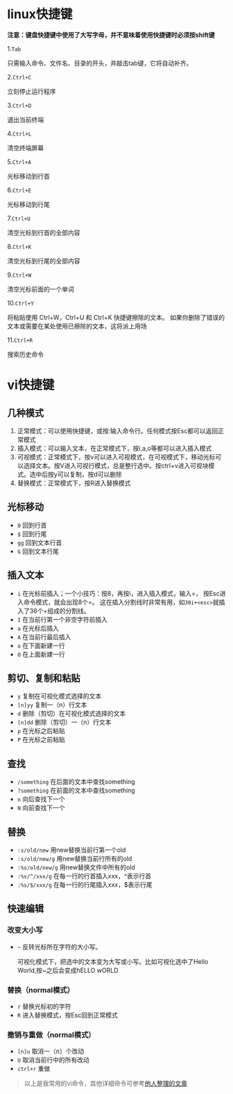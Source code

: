 # linux快捷键

**注意：键盘快捷键中使用了大写字母，并不意味着使用快捷键时必须按shift键**

1.`Tab`

只需输入命令、文件名、目录的开头，并敲击tab键，它将自动补齐。

2.`Ctrl+C`

立刻停止运行程序

3.`Ctrl+D`

退出当前终端

4.`Ctrl+L`

清空终端屏幕

5.`Ctrl+A`

光标移动到行首

6.`Ctrl+E`

光标移动到行尾

7.`Ctrl+U`

清空光标到行首的全部内容

8.`Ctrl+K`

清空光标到行尾的全部内容

9.`Ctrl+W`

清空光标前面的一个单词

10.`Ctrl+Y`

将粘贴使用 Ctrl+W，Ctrl+U 和 Ctrl+K 快捷键擦除的文本。 如果你删除了错误的文本或需要在某处使用已擦除的文本，这将派上用场

11.`Ctrl+R`

搜索历史命令

# vi快捷键

## 几种模式

1. 正常模式：可以使用快捷键，或按:输入命令行。任何模式按Esc都可以返回正常模式
2. 插入模式：可以输入文本，在正常模式下，按i,a,o等都可以进入插入模式
3. 可视模式：正常模式下，按v可以进入可视模式，在可视模式下，移动光标可以选择文本。按V进入可视行模式，总是整行选中。按ctrl+v进入可视块模式。选中后按y可以复制，按d可以删除
4. 替换模式：正常模式下，按R进入替换模式

## 光标移动

* `0`   回到行首
* `$`   回到行尾
* `gg`  回到文本行首
* `G`   回到文本行尾

## 插入文本

* `i`   在光标前插入；一个小技巧：按8，再按i，进入插入模式，输入=， 按Esc进入命令模式，就会出现8个=。 这在插入分割线时非常有用，如`30i+<esc>`就插入了36个+组成的分割线。
* `I`   在当前行第一个非空字符前插入
* `a`   在光标后插入
* `A`   在当前行最后插入
* `o`   在下面新建一行
* `O`   在上面新建一行

## 剪切、复制和粘贴

* `y`     复制在可视化模式选择的文本
* `[n]yy` 复制一（n）行文本
* `d`     删除（剪切）在可视化模式选择的文本
* `[n]dd` 删除（剪切）一（n）行文本
* `p`     在光标之后粘贴
* `P`     在光标之前粘贴

## 查找

* `/something`    在后面的文本中查找something
* `?something`    在前面的文本中查找something
* `n`             向后查找下一个
* `N`             向前查找下一个

## 替换

* `:s/old/new`        用new替换当前行第一个old
* `:s/old/new/g`      用new替换当前行所有的old
* `:%s/old/new/g`     用new替换文件中所有的old
* `:%s/^/xxx/g`       在每一行的行首插入xxx，^表示行首
* `:%s/$/xxx/g`       在每一行的行尾插入xxx，$表示行尾

## 快速编辑

### 改变大小写

* `~`     反转光标所在字符的大小写。

    可视化模式下，把选中的文本变为大写或小写。比如可视化选中了Hello World,按~之后会变成hELLO wORLD

### 替换（normal模式）

* `r`     替换光标初的字符
* `R`     进入替换模式，按Esc回到正常模式

### 撤销与重做（normal模式）

* `[n]u`  取消一（n）个改动
* `U`     取消当前行中的所有改动
* `ctrl+r`    重做

> 以上是我常用的vi命令，其他详细命令可参考[他人整理的文章](https://www.jianshu.com/p/afcf3ae8b015)
